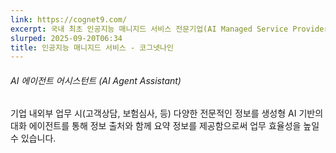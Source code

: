 ```yaml
---
link: https://cognet9.com/
excerpt: 국내 최초 인공지능 매니지드 서비스 전문기업(AI Managed Service Provider, MSP), 코그넷나인입니다.
slurped: 2025-09-20T06:34
title: 인공지능 매니지드 서비스 - 코그넷나인
---
```


###### AI 에이전트 어시스턴트 (AI Agent Assistant)

기업 내외부 업무 시(고객상담, 보험심사, 등) 다양한 전문적인 정보를 생성형 AI 기반의 대화 에이전트를 통해 정보 출처와 함께 요약 정보를 제공함으로써 업무 효율성을 높일 수 있습니다.